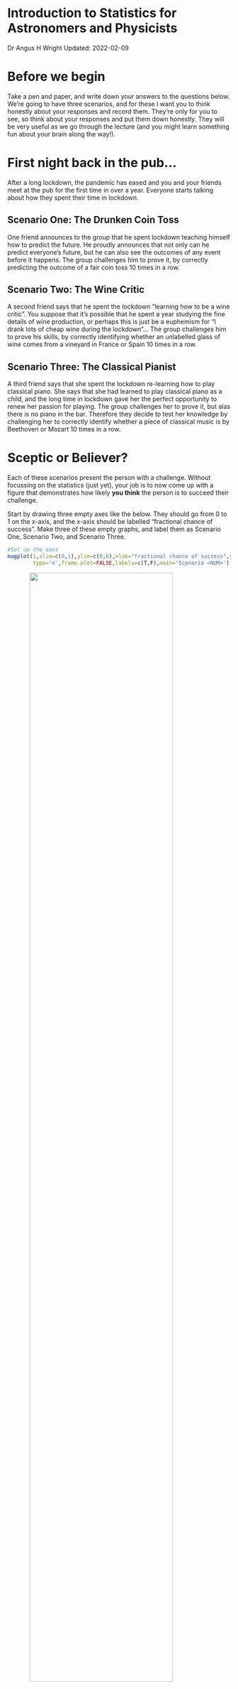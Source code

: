 Introduction to Statistics for Astronomers and Physicists
================
Dr Angus H Wright
Updated: 2022-02-09



# Before we begin <!--{{{-->

<!--Setup {{{-->
<style type="text/css">
.python { 
  background-color: 
    RColorBrewer::brewer.pal(1,"Set2");
} 
.out { 
  max-height: 300px;
  overflow-y: auto;
  background-color: inherit;
}
</style>
<!--}}}-->

Take a pen and paper, and write down your answers to the questions
below. We’re going to have three scenarios, and for these I want you to
think honestly about your responses and record them. They’re only for
you to see, so think about your responses and put them down honestly.
They will be very useful as we go through the lecture (and you might
learn something fun about your brain along the way!).

# First night back in the pub…

After a long lockdown, the pandemic has eased and you and your friends
meet at the pub for the first time in over a year. Everyone starts
talking about how they spent their time in lockdown.

## Scenario One: The Drunken Coin Toss

One friend announces to the group that he spent lockdown teaching
himself how to predict the future. He proudly announces that not only
can he predict everyone’s future, but he can also see the outcomes of
any event before it happens. The group challenges him to prove it, by
correctly predicting the outcome of a fair coin toss 10 times in a row.

## Scenario Two: The Wine Critic

A second friend says that he spent the lockdown “learning how to be a
wine critic”. You suppose that it’s possible that he spent a year
studying the fine details of wine production, or perhaps this is just be
a euphemism for “I drank lots of cheap wine during the lockdown”… The
group challenges him to prove his skills, by correctly identifying
whether an unlabelled glass of wine comes from a vineyard in France or
Spain 10 times in a row.

## Scenario Three: The Classical Pianist

A third friend says that she spent the lockdown re-learning how to play
classical piano. She says that she had learned to play classical piano
as a child, and the long time in lockdown gave her the perfect
opportunity to renew her passion for playing. The group challenges her
to prove it, but alas there is no piano in the bar. Therefore they
decide to test her knowledge by challenging her to correctly identify
whether a piece of classical music is by Beethoven or Mozart 10 times in
a row.

# Sceptic or Believer?

Each of these scenarios present the person with a challenge. Without
focussing on the statistics (just yet), your job is to now come up with
a figure that demonstrates how likely **you think** the person is to
succeed their challenge.

Start by drawing three empty axes like the below. They should go from 0
to 1 on the x-axis, and the x-axis should be labelled “fractional chance
of success”. Make three of these empty graphs, and label them as
Scenario One, Scenario Two, and Scenario Three.

``` r
#Set up the axes
magplot(1,xlim=c(0,1),ylim=c(0,8),xlab="fractional chance of success",ylab="PDF",
        type='n',frame.plot=FALSE,labels=c(T,F),main='Scenario <NUM>')
```

<img src="IntroductionToStatistics_Section3a_files/figure-gfm/unnamed-chunk-2-1.png" width="80%" style="display: block; margin: auto;" />

So can start by asking yourself: what probability do you think that the
person has of succeeding their challenge? Remember that the challenges
all state that they must guess correctly *all 10 times*. If they get
*any* of the 10 guesses wrong, then they fail their challenge.

You can start simple: just come up with a single value of how likely you
think it is that the three people succeed in making all 10 guesses
correctly.

> -   Is it 1% (meaning that there’s basically no way they will
>     succeed)?

``` r
#Setup the axes
magplot(1,xlim=c(0,1),ylim=c(0,8),xlab="fractional chance of success",ylab="PDF",
        type='n',frame.plot=FALSE,labels=c(T,F))
#They've got basically no chance of success
abline(v=0.01,lty=2,lwd=2)
```

<img src="IntroductionToStatistics_Section3a_files/figure-gfm/unnamed-chunk-3-1.png" width="80%" style="display: block; margin: auto;" />

> -   Is it 50% (meaning that they have a 50:50 chance of guessing all
>     10 correctly)?

``` r
#Setup the axes
magplot(1,xlim=c(0,1),ylim=c(0,8),xlab="fractional chance of success",ylab="PDF",
        type='n',frame.plot=FALSE,labels=c(T,F))
#They've got a 50:50 chance of success
abline(v=0.5,lty=2,lwd=2)
```

<img src="IntroductionToStatistics_Section3a_files/figure-gfm/unnamed-chunk-4-1.png" width="80%" style="display: block; margin: auto;" />

> -   Is it 99% (meaning that they’re basically guaranteed to succeed)?

``` r
#Setup the axes
magplot(1,xlim=c(0,1),ylim=c(0,8),xlab="fractional chance of success",ylab="PDF",
        type='n',frame.plot=FALSE,labels=c(T,F))
#Very confident of success
abline(v=0.99,lty=2,lwd=2)
```

<img src="IntroductionToStatistics_Section3a_files/figure-gfm/unnamed-chunk-5-1.png" width="80%" style="display: block; margin: auto;" />

Once you’ve marked your point-estimates of the probability of success
for each of the three challenges, you can now extend these to full
probability distributions.

> -   Are you pretty confident in your guess? So the PDF is narrow and
>     centred on your estimate?

``` r
#Setup the axes
magplot(1,xlim=c(0,1),ylim=c(0,8),xlab="fractional chance of success",ylab="PDF",
        type='n',frame.plot=FALSE,labels=c(T,F))
#Pretty confident that they've got 50% chance of success
abline(v=0.50,lty=2,lwd=2)
curve(dnorm(x,0.5,0.05),from=0,to=1,add=T,lwd=2)
```

<img src="IntroductionToStatistics_Section3a_files/figure-gfm/unnamed-chunk-6-1.png" width="80%" style="display: block; margin: auto;" />

> -   Are you totally unsure? So the PDF is totally flat, and all
>     outcomes are equally likely?

``` r
#Setup the axes
magplot(1,xlim=c(0,1),ylim=c(0,8),xlab="fractional chance of success",ylab="PDF",
        type='n',frame.plot=FALSE,labels=c(T,F))
#Absolutely no idea; equal chance from 0% to 100%
abline(v=0.50,lty=2,lwd=2)
curve(dunif(x),from=-0,to=1,add=T,lwd=2,type='s')
```

<img src="IntroductionToStatistics_Section3a_files/figure-gfm/unnamed-chunk-7-1.png" width="80%" style="display: block; margin: auto;" />

> -   If you’re very confident one-way or another (i.e. near 0% or
>     100%), how rapidly does the tail of your PDF go to zero
>     probability?

``` r
#Setup the axes
magplot(1,xlim=c(0,1),ylim=c(0,8),xlab="fractional chance of success",ylab="PDF",
        type='n',frame.plot=FALSE,labels=c(T,F))
#Very confident "fail"
abline(v=0.01,lty=2,lwd=2,col='red3')
curve(dbeta(x,0.1,10),from=-0,to=1,add=T,lwd=2,type='l',col='red3')
#Only weakly confident "succeed"
abline(v=0.99,lty=2,lwd=2,col='blue3')
curve(dbeta(x,1,0.5),from=-0,to=1,add=T,lwd=2,type='l',col='blue3')
legend("top",legend=c("Very confident 'fail'", "Weakly confident 'succeed'"),
       lty=1,lwd=2,col=c("red3","blue3"),bg='white')
```

<img src="IntroductionToStatistics_Section3a_files/figure-gfm/unnamed-chunk-8-1.png" width="80%" style="display: block; margin: auto;" />

Once you’ve drawn your graphs for the three outcomes, proceed to the
next slide.

# What happens?

The time has come for the challenges!

## Scenario One: The Drunken Coin Toss

First up is your good friend the drunken fortune teller. You take a coin
from your own pocket, so that you know that it is fair. You proceed to
toss the coin 10 times, and each time your friend guesses the outcome
while the coin is in the air.

-   **He guesses correctly all 10 times**

## Scenario Two: The Wine Critic

Up next is the “wine expert”. You ask the barman to prepare, out of
sight of the group, 10 glasses containing wine from either France or
Spain. He numbers the glasses 1 to 10, and gives them to you to
administer the challenge. This bartender, it seems, has a degree in
experimental design and is ensuring that the challenge is held under the
strictest double-blind conditions, to ensure that there is no cheating.

You give the glasses of wine one-by-one to your friend, and record
whether he thinks the wine comes from France or Spain. You take his
responses back to the bartender.

-   **He has guessed correctly all 10 times**

## Scenario Three: The Classical Pianist

Lastly we have the challenge for our friend the classical pianist. The
group goes through their music libraries and selects 10 songs that are
written by either Mozart or Beethoven. They make the test as difficult
as possible by purposely avoiding any songs that are widely popular
(like the “duh duh duh duuuuuhhhhhhh” one).

The play the 10 songs one at a time for your friend.

-   **She guesses correctly all 10 times**

# What do you think?

In all three challenges, our friends are victorious! How do these
observations align with what you have in your graphs? Or more
importantly:

-   **How does the outcomes of the challenges change your opinions?**

Let’s take a moment to redraw your three probability graphs. Draw three
more empty axes, and again label them as Scenarios 1/2/3. However, this
time we’ve already seen the results of the challenges. So let’s instead
make the x-axis “fractional chance they’re telling the truth”, so:

> -   0 means that they’re lying, and that they can’t:
>     -   see the future
>     -   tell the difference between wines
>     -   tell the difference between the classical pieces
> -   1 means that they’re telling the truth, and that they *can*:
>     -   see the future
>     -   tell the difference between wines
>     -   tell the difference between the classical pieces

``` r
#Setup the axes
magplot(1,xlim=c(0,1),ylim=c(0,8),xlab="fractional chance they're telling the truth",ylab="PDF",
        type='n',frame.plot=FALSE,labels=c(T,F),main='Scenario <NUM>')
```

<img src="IntroductionToStatistics_Section3a_files/figure-gfm/unnamed-chunk-9-1.png" width="80%" style="display: block; margin: auto;" />

I now want you to draw PDFs that show what you think the probability is
that they are telling the truth, given what we have seen in the
challenges.

Keep these graphs nearby, as they will be useful to reflect upon as we
go through today’s lecture.

<!--}}}-->

# Section 3: Introduction <!--{{{-->

**Section 3: Bayesian Statistics (Weeks 7-9)**

Bayes theorem led to a revolution in statistics, via the concepts of
prior and posterior evidence. In modern astronomy and physics,
applications of Bayesian statistics are widespread. We begin with a
study of Bayes theorem, and the fundamental differences between
frequentest and Bayesian analysis. We explore applications of Bayesian
statistics, through well studied statistical problems (both within and
outside of physics).

<!--}}}-->

# Classical Inference <!--{{{-->

During the course so far, we have frequently described the concept of
extracting information about a “population” *Ω* from a “sample” of
observations drawn from that population. This process is called
statistical inference, and until this point we have been interested in
“**Classical Inference**”.

## Searching the forest

Let’s take an example. A forestry commission wants to know (or rather
estimate) how many trees in a large forest suffer from a particular
disease.

It’s impractical to check every tree in the forest, and so they instead
select a sample of *n* trees to test.

If *θ* is true fraction of trees that have the disease, then each tree
in the sample *n*, independent of all others, will be diseased with the
probability *θ*.

Let *X* be the random variable corresponding to the number of diseased
trees in the sample *n*. The commission will therefore use *X* = *x* to
draw some inference about the population parameter *θ*.

Such an inference could be of the form of:

-   a **point estimate**: *θ̂* = 0.1
-   a **confidence interval**: *θ* ∈ \[0.08, 0.12\] at 95% confidence
-   a **hypothesis test**: reject the hypothesis that *θ* &lt; 0.07 at
    the 5% significance level
-   a **prediction**: predict that 15% of trees will be affected by next
    year
-   a **decision**: decide to identify and remove diseased trees.

Generally speaking, such inference will be made by specifying some
probability model:
*p*(*x*\|*θ*)
which determines the probability of how different values of *X* are
distributed, given a particular value of *θ*.

In our forestry example, we have two possible outcomes (diseased or not
diseased). So the appropriate probability model is the binomial
function:
*X*\|*θ* ∼ Bin(*n*, *θ*)

One method of estimating the value of *θ* is to maximise the likelihood
of *X* = *x* with respect to *θ*. We will look at this more later, but
in the simplest terms we are finding the value of *θ* that is *most
likely* to produce the observed distribution of *X* = *x*. In this case,
we have the **maximum likelihood** estimate of *θ*.

In this case, the parameter *θ* is being treated as a *constant*. This
is the cornerstone of classical statistical theory.

<!--}}}-->

# Bayesian Inference <!--{{{-->

The fundamental difference between Classical and Bayesian statistics is
that, in Bayesian statistical inference, *θ* is treated as a *random*
quantity. This means that inference can be made by analysing
probabilities alone.

Bayesian Inference is based on the concept of the **posterior
probability distribution**:
*p*(*θ*\|*x*)

We obtain the posterior probability distribution via **Bayes Rule**,
which we have already seen during our discussion of conditional
probability:
$$
p(\\theta\|x)=\\frac{p(x\|\\theta)p(\\theta)}{p(x)},
$$
where the denominator in this equation:
*p*(*x*) = ∫*p*(*θ*)*p*(*x*\|*θ*)d*θ*
is the probability of observing the data *x*, is independent of *θ* for
a fixed *x*, and can be considered a constant.

The **unnormalised posterior density** is Bayes Rule without this
constant denominator:
*p*(*θ*\|*x*) ∝ *p*(*θ*)*p*(*x*\|*θ*)

The value conditional probability of observing the data given the model
*p*(*x*\|*θ*) is as we showed before in the classical inference.

## And most importantly:

*p*(*θ*) is the **prior probability distribution**, which represents the
beliefs that we have about the possible values of *θ* *prior* to
observing any information (i.e. from the data).

<!--}}}-->

# Prior Distribution <!--{{{-->

When trying to estimate *θ*, we almost always have some prior knowledge,
or belief, about the value of *θ* before taking any data into
consideration.

Take, for example, the case of a data model
*X*\|*θ* ∼ Bin(*n* = 10, *p* = *θ*), and observations (i.e. number of
successful trials out of *n*) *x* = 10. Given these observations and the
data model alone, we would reject the hypothesis
H<sub>0</sub> : *θ* ≤ 0.5 in favour of H<sub>1</sub> : *θ* ≥ 0.5 with
certainty. Said differently, the maximum likelihood of *p*(*x*\|*θ*) in
the classical inference sense is *θ* = 1.

This might not seem like an issue *a priori*, however this is where we
start to reflect on the outcomes of our three scenarios from the
beginning of the lecture.

# Back to the pub…

We had three scenarios that we considered. They were:

## Scenario One: The Drunken Coin Toss

One friend announces to the group that he spent lockdown teaching
himself how to predict the future. He proudly announces that not only
can he predict everyone’s future, but he can also see the outcomes of
any event before it happens. The group challenges him to prove it, by
correctly predicting the outcome of a fair coin toss 10 times in a row.

> -   He correctly predicts the coin toss 10 times in a row.

## Scenario Two: The Wine Critic

A second friend says that he spent the lockdown “learning how to be a
wine critic”. You suppose that it’s possible that he spent a year
studying the fine details of wine production, or perhaps this is just be
a euphemism for “I drank lots of cheap wine during the lockdown”… The
group challenges him to prove his skills, by correctly identifying
whether an unlabelled glass of wine comes from a vineyard in France or
Spain 10 times in a row.

> -   He correctly picks the origin of the wine 10 times in a row.

## Scenatio Three: The Classical Pianist

A third friend says that she spent the lockdown re-learning how to play
classical piano. She says that she had learned to play classical piano
as a child, and the long time in lockdown gave her the perfect
opportunity to renew her passion for playing. The group challenges her
to prove it, but alas there is no piano in the bar. Therefore they
decide to test her knowledge by challenging her to correctly identify
whether a piece of classical music is by Beethoven or Mozart 10 times in
a row.

> -   She correctly identifies the composer 10 times in a row.

## The classical interpretation

Each of these scenarios presents the same binomial experiment, with the
same outcome: *X*\|*θ* ∼ Bin(10, *θ*) and *x* = 10.

Based on these data alone, we would be forced to draw the same
conclusion in each case; *θ* = 1. However our **prior beliefs** are
likely to be somewhat at odds with this result. In classical inference
this is of no consequence, however in *Bayesian* inference this can have
a significant influence over our conclusions…

## What did Angus’ graphs look like?

For my starting graphs, I produced the below distributions for what I
expected the outcomes of the challenges to be. You can tell from my
graphs that I’m a pretty all-or-nothing kind of gambler…

> -   I don’t believe that the friend can see the future. At all.
> -   I think it’s unlikely that the friend studied wine all lockdown,
>     but I’m not completely closed off to the possibility…
> -   I think that getting back into piano sounds like something totally
>     reasonable, especially if you had learned it originally as a
>     child, so there’s a good chance she will win the challenge.

``` r
#Set up the axes
magplot(1,xlim=c(0,1),ylim=c(0,20),xlab="fractional chance of success",ylab="PDF",
        type='n',frame.plot=FALSE,labels=c(T,T),main='All Scenarios')
curve(dbeta(x,0.1,100),col='red3',lty=1,lwd=2,add=TRUE,from=0,to=0.1)
curve(dbeta(x,0.7,1),col='green3',lty=2,lwd=2,add=TRUE)
curve(dbeta(x,10,0.5),col='blue3',lty=1,lwd=2,add=TRUE)
legend('top',legend=paste("Scenario",1:3),col=c("red3","green3","blue3"),lty=c(1,2,1),inset=0.05,bg='white',lwd=2)
```

<img src="IntroductionToStatistics_Section3a_files/figure-gfm/unnamed-chunk-10-1.png" width="80%" style="display: block; margin: auto;" />

These graphs represent our **prior** on *θ* in each of the three
scenarios.

Look back on your priors now. How do they compare with mine? Perhaps
you’re much more open to the possibility that your friend can actually
see into the future? Or perhaps you have no idea about wine, and so had
no idea if it was hard or difficult to tell the difference between
bottles from France and Spain?

Importantly, **there are no wrong answers**. The graphs you’ve drawn are
**your** prior belief.

## Opinions about the results

The prior that you specified (provided you did so honestly) is likely to
be highly related to how you *felt* about the outcomes of the different
challenges. This is highly related to your second set of graphs. That
is, how much did your graphs change **after** you heard about the
outcomes of the challenges. For me, my graphs looked like this:

``` r
#Set up the axes
magplot(1,xlim=c(0,1),ylim=c(0,8),xlab="fractional chance of success",ylab="PDF",
        type='n',frame.plot=FALSE,labels=c(T,T),main='All Scenarios')
curve(dbeta(x,1,100),col='red3',lty=1,lwd=2,add=TRUE,from=0,to=0.1)
curve(dbeta(x,1,0.5),col='green3',lty=2,lwd=2,add=TRUE,from=0,to=1)
curve(dbeta(x,100,0.5),col='blue3',lty=1,lwd=2,add=TRUE,from=0,to=1)
legend('top',legend=paste("Scenario",1:3),col=c("red3","green3","blue3"),lty=c(1,2,1),inset=0.05,bg='white',lwd=2)
```

<img src="IntroductionToStatistics_Section3a_files/figure-gfm/unnamed-chunk-11-1.png" width="80%" style="display: block; margin: auto;" />

So you can see that:

> -   my opinion of the fortune teller is essentially unchanged;
> -   my opinion about the wine-drinker has flipped: I now believe that
>     there’s the greatest chance that he’s telling the truth. And;
> -   for the classical pianist, the observations of the data have
>     further hardened my belief that she is telling the truth, such
>     that it’s now almost a single value at 1.

On your graphs we wrote the *x*-axis as “fraction chance that they’re
telling the truth”, but this is really no different from “fractional
chance that they succeed in another round of the challenge”.

# Bayesian Inference and the Prior

What we’ve just drawn on the last slide (and on your own pages) is
essentially your prior belief on the outcome of the challenge, and the
resulting **posterior probability distribution** after observing the
data.

## This is the important part:

Every one of you was presented with the same data. However you all had
different prior distributions. This means that *you will all have
different posterior distributions too*.

The essential basis of Bayesian inference is that experiments are not
abstract devices. Invariably we have some knowledge about the process
being investigated before we observe any data, and Bayesian statistics
provides us with a mechanism for drawing inference from this combination
of prior knowledge and data.

<!--}}}-->

# Characteristics of Bayesian Statistics <!--{{{-->

We can identify four fundamental aspects that characterise the Bayesian
approach to statistical inference.

## Prior Information

All problems are unique to having their own context. That context
derives prior information, and it is the formulation and exploitation of
this prior knowledge that sets Bayesian statistics apart from Classical
statistics.

## Subjective Probability

Bayesian Statistics formalises explicitly the notion that all
probabilities are subjective; based on an individuals prior knowledge
and the knowledge at hand.

## Self-consistency

By treating *θ* as a random variable, it emerges that the whole
development of Bayesian inference stems from probability theory only.
This means that all statistical inference issues can be addressed as
probability statements about *θ*, which we can derive directly from the
posterior distribution.

## No “adhockery”

Bayesian inference side-steps the tendency (in classical statistics and
inference) to invent ad-hoc criteria for judging and comparing
estimators (point estimates, confidence intervals, etc), by relying on
the posterior distribution itself to express (in straightforward
probabilistic terms) the entire inference about an unknown *θ*.

# Review of Bayes Theorem (I)

In its basic form, Bayes Theorem is a simple result of conditional
probabilities. Indeed, this is how we first came to discover it a few of
lectures ago. If *A* and *B* are two events with *P*(*A*) &gt; 0, then:
$$
P(B\|A)=\\frac{P(A\|B)P(B)}{P(A)}
$$

The use of Bayes Theorem in probability applications is to reverse the
conditioning of events. That is, to show how the probability of *B*\|*A*
is related to *A*\|*B*.

A slight extension of Bayes Theorem is obtained by conditioning events
*C*<sub>1</sub>, …, *C*<sub>*k*</sub>, which partition the sample space
*Ω* so that *C*<sub>*i*</sub> ∩ *C*<sub>*j*</sub> = 0 if *i* ≠ *j*, and
*C*<sub>1</sub> ∪ *C*<sub>2</sub> ∪ … ∪ *C*<sub>*k*</sub> = *Ω*. In this
circumstance the computation of Bayes Theorem becomes:
$$
P(C\_i\|A)=\\frac{P(A\|C\_i)P(C\_i)}{\\sum\_{j=0}^k P(A\|C\_j)P(C\_j)}\\;\\;\\;\\;\\forall\\;i=1,\\dots,k
$$

This formulation is useful because it allows us to consider simple
experiments in order to explore the details of Bayes Theorem.

# Return of the Urn

Consider an urn that contains six balls of unknown colours. Three balls
are drawn at random *without* replacement, and all are found to be
black. What is the probability that there are **no** black balls left in
the urn?

Let *A* be the event that 3 black balls are drawn from the urn, and
*C*<sub>*i*</sub> be the event that there are truly *i* black balls in
the urn.

By Bayes Theorem:
$$
P(C\_3\|A)=\\frac{P(A\|C\_3)P(C\_3)}{\\sum\_{j=0}^6 P(A\|C\_j)P(C\_j)}
$$
The probability *P*(*A*\|*C*<sub>3</sub>) is simple to calculate:
$$
P(A\|C\_3) = \\frac{3}{6}\\times\\frac{2}{5}\\times\\frac{1}{4}
$$
However the crucial issue is this:

**What values do we assign to
*P*(*C*<sub>0</sub>), …, *P*(*C*<sub>6</sub>).** Remember that these are
our prior beliefs about there being *i* black balls in the bag *prior*
to seeing any data.

Without any additional information, we might logically assume that all
outcomes are equally likely:
$$
P(C\_i)=\\frac{1}{k}
$$
where *k* = 7 (because there are 7 possible outcomes;
*C*<sub>0</sub>, *C*<sub>1</sub>, …, *C*<sub>6</sub>).

Using this prior:

So the data have updated our prior belief from $P(C\_3)=\\frac{1}{7}$ to
$P(C\_3\|A)=\\frac{1}{35}$. Put in words, the event that there is only 3
black balls in the Urn is much less likely having seen the data than we
believed it to be previously.

<!--}}}-->

# Review of Bayes Theorem (II) <!--{{{-->

As we mentioned previously, stated in terms of random variables (with
probability densities generally denoted by *p*) Bayes Theorem then takes
the form:
$$
p(\\theta\|x)=\\frac{p(x\|\\theta)p(\\theta)}{\\int p(\\theta)p(x\|\\theta)\\textrm{d}\\theta}. 
$$

This is the notation that we will use regardless of whether *x* is a
continuous random variable or discrete. As per normal, when *x* is a
continuous random variable *p* will represent the *probability density
function (pdf)* of *x*, whereas when *x* is a discrete random variable
*p* will refer to the *probability mass function (pmf)* of *x*.

Similarly, *θ* can be continuous or discrete, but in the discrete case
the integral in the denominator becomes the summation that we’ve already
encountered:
∑<sub>*j*</sub>*p*(*θ*<sub>*j*</sub>)*p*(*x*\|*θ*<sub>*j*</sub>).

Note that the denominator of Bayes Theorem marginalises over *θ* (and so
is only a function of *x*). Therefore for fixed data, Bayes Theorem can
be rewritten as the proportionality:
*p*(*θ*\|*x*) ∝ *p*(*x*\|*θ*)*p*(*θ*)
That is, the posterior probability is proportional to the prior
probability times the likelihood *p*(*x*\|*θ*).

<!--}}}-->

# Bayesian Updating <!--{{{-->

There are 4 key steps in the Bayesian approach:

1.  Specification of the likelihood model *p*(*x*\|*θ*);
2.  Determination of the prior *p*(*θ*);
3.  Calculation of the posterior distribution *p*(*θ*\|*x*); and
4.  Draw inference from the posterior distribution.

<!--}}}-->

# Computation <!--{{{-->

Implementing Bayes Theorem in practice can be computationally difficult,
often due to the difficulty in determining the normalising integral in
the denominator.

For some choices of prior-likelihood combinations this integral can be
avoided, but generally speaking specialised techniques are required to
simply solve the calculation.

Let’s go back to our three scenarios one last time. My prior
distributions were all Beta distributions: For the three different
scenarios, my three prior distributions were:

``` r
#Set up the axes
magplot(1,xlim=c(0,1),ylim=c(0,20),xlab=expression(p(theta)),ylab="PDF",
        type='n',frame.plot=FALSE,labels=c(T,T),main='All Scenarios')
curve(dbeta(x,0.1,100),col='red3',lty=1,lwd=2,add=TRUE,from=0,to=0.1)
curve(dbeta(x,0.7,1),col='green3',lty=2,lwd=2,add=TRUE)
curve(dbeta(x,10,0.5),col='blue3',lty=1,lwd=2,add=TRUE)
legend('top',legend=paste("Scenario",1:3),col=c("red3","green3","blue3"),lty=c(1,2,1),inset=0.05,bg='white',lwd=2)
```

<img src="IntroductionToStatistics_Section3a_files/figure-gfm/unnamed-chunk-12-1.png" width="80%" style="display: block; margin: auto;" />

The likelihood function that we were looking at for these scenarios were
all the same Binomial distribution: and the observation was *x* = 10.

We can compute the posterior probability distributions for my three
priors both analytically and empirically. Let’s start with the analytic
approach.

Our likelihood is of the form:
$$
p(x\|\\theta)={10\\choose x}\\theta^x(1-\\theta)^{10-x}
$$
My priors are each of the form:

Therefore, by Bayes Theorem: We know that *p*(*θ*\|*x*) must be a
probability distribution, and this last line has the same functional
form as a Beta distribution. Therefore it must be the case that:
*θ*\|*x* ∼ Be(*x* + *α*, *n* + *β* − *x*)

So the effect of observing the data on my priors is to update the Beta
distribution parameters from {*α*, *β*} to {*x* + *α*, *n* + *β* − *x*}.
This means that we can simply plot the posterior distributions:

``` r
#Set up the axes
magplot(1,xlim=c(0,1),ylim=c(0,20),xlab=expression(p(theta*'|'*x)),ylab="PDF",
        type='n',frame.plot=FALSE,labels=c(T,T),main='All Scenarios')
curve(dbeta(x,10.1,100),col='red3',lty=1,lwd=2,add=TRUE,from=0,to=0.5)
curve(dbeta(x,10.7,1),col='green3',lty=2,lwd=2,add=TRUE)
curve(dbeta(x,20,0.5),col='blue3',lty=1,lwd=2,add=TRUE)
legend('top',legend=paste("Scenario",1:3),col=c("red3","green3","blue3"),lty=c(1,2,1),inset=0.05,bg='white',lwd=2)
```

<img src="IntroductionToStatistics_Section3a_files/figure-gfm/unnamed-chunk-13-1.png" width="80%" style="display: block; margin: auto;" />

We can then compare these to my “after” figures, and get an idea as to
how-much I am “naturally” thinking like a Bayesian!

``` r
#Set up the axes
magplot(1,xlim=c(0,1),ylim=c(0,8),xlab="fractional chance of success",ylab="PDF",
        type='n',frame.plot=FALSE,labels=c(T,T),main='All Scenarios')
curve(dbeta(x,1,100),col='red3',lty=1,lwd=2,add=TRUE,from=0,to=0.1)
curve(dbeta(x,1,0.5),col='green3',lty=2,lwd=2,add=TRUE,from=0,to=1)
curve(dbeta(x,100,0.5),col='blue3',lty=1,lwd=2,add=TRUE,from=0,to=1)
legend('top',legend=paste("Scenario",1:3),col=c("red3","green3","blue3"),lty=c(1,2,1),inset=0.05,bg='white',lwd=2)
```

<img src="IntroductionToStatistics_Section3a_files/figure-gfm/unnamed-chunk-14-1.png" width="80%" style="display: block; margin: auto;" />

So, firstly, this shows that I probably should have been more swayed by
the abilities of the fortune teller; or rather that I was subconsciously
assigning a much stronger prior than what I actually drew. This is an
important point: application of an overly strong (or weak) prior can
lead to differences in the posterior that are unexpected. Put simply: I
was *never* going to be convinced that a friend had learnt to see into
the future, so the prior I specified was *still* not strong enough to
represent my true prior belief.

We see a similar story for the wine drinker: I was swayed somewhat, but
the true posterior is moved by more still.

Finally, my instinct for the musician was about right.

## Lessons Learnt

The prior is of **pivotal** importance in Bayesian Statistics. Here we
have 3 scenarios with *exactly the same data*, but the inference that I
would draw from the posteriors above are wildly different. And they will
be different for each of you as well, depending on how you specified
your prior beliefs.

But do not fear: we will start next weeks lecture with an in-depth look
at priors.

# The three important lessons

There were a few very important points that we covered today in our
introduction to Bayesian Statistics, that are important that you
understand.

> 1.  Classical statistical inference is interested in objective
>     likelihoods of observations given a static, constant model *θ*.
>     Bayesian statistical inference formalises experiments and
>     inference as a subjective exercise, via the combination of prior
>     information and the objective likelihood.
> 2.  Given the *same data*, different priors will lead to wildly
>     different posterior inferences (i.e. the fortune teller vs the
>     classical musician).
> 3.  Strong prior specification can have important impacts on
>     inference. Over- and under-estimation of the prior probability
>     (especially when there are few observations) can lead to
>     unexpected results.

<!--}}}-->
